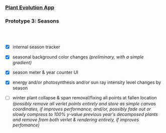 ### [Plant Evolution App](https://github.com/matthewmain/plant_evolution_app) 
### Prototype 3: Seasons

<br>
<br>

- [X] internal season tracker
- [X] seasonal background color changes _(preliminary, with a simple gradient)_
- [X] season meter & year counter UI
- [X] energy and/or photosynthesis and/or sun ray intensity level changes by season
- [ ] winter plant collapse & span removal/fixing all points at fallen location _(possibly remove all verlet points entirely and store as simple canvas coordinates, if improves performance; and/or, possibly fade out or slowly compress to 100% y-value previous year's decomposed plants and remove from both verlet & rendering entirely, if improves perfomance)_

